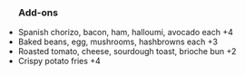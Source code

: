 <ul>
<h3>Add-ons</h3>
<li>Spanish chorizo, bacon, ham, halloumi, avocado each +4</li>
<li>Baked beans, egg, mushrooms, hashbrowns each +3</li>
<li>Roasted tomato, cheese, sourdough toast, brioche bun +2</li>
<li>Crispy potato fries +4</li>
</ul>
